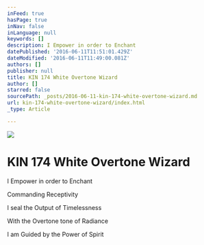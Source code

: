 ```yaml
---
inFeed: true
hasPage: true
inNav: false
inLanguage: null
keywords: []
description: I Empower in order to Enchant
datePublished: '2016-06-11T11:51:01.429Z'
dateModified: '2016-06-11T11:49:00.081Z'
authors: []
publisher: null
title: KIN 174 White Overtone Wizard
author: []
starred: false
sourcePath: _posts/2016-06-11-kin-174-white-overtone-wizard.md
url: kin-174-white-overtone-wizard/index.html
_type: Article

---
```

![](https://the-grid-user-content.s3-us-west-2.amazonaws.com/4d014a66-3bef-499e-a717-df56dffdb22d.png)

# KIN 174 White Overtone Wizard

I Empower in order to Enchant

Commanding Receptivity

I seal the Output of Timelessness

With the Overtone tone of Radiance

I am Guided by the Power of Spirit